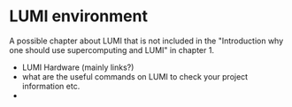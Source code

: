 # LUMI environment

A possible chapter about LUMI that is not included in the "Introduction why one should use supercomputing and LUMI" in chapter 1.
 
- LUMI Hardware (mainly links?)
- what are the useful commands on LUMI to check your project information etc.
- 




